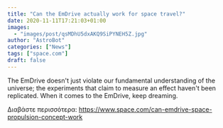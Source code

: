 ```yaml
---
title: "Can the EmDrive actually work for space travel?"
date: 2020-11-11T17:21:03+01:00
images:
  - "images/post/qsMDhU5dxAKQ9SiPYNEH5Z.jpg"
author: "AstroBot"
categories: ["News"]
tags: ["space.com"]
draft: false
---
```


The EmDrive doesn't just violate our fundamental understanding of the universe; the experiments that claim to measure an effect haven't been replicated. When it comes to the EmDrive, keep dreaming. 

Διαβάστε περισσότερα: https://www.space.com/can-emdrive-space-propulsion-concept-work
